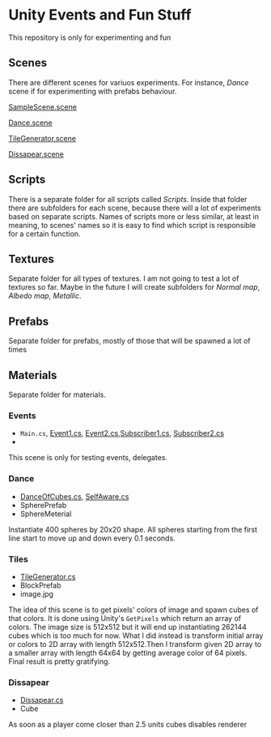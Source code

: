 # Unity Events and Fun Stuff

This repository is only for experimenting and fun

## Scenes

There are different scenes for variuos experiments. For instance, *Dance* scene if for experimenting with prefabs behaviour.

[SampleScene.scene](#Events)

[Dance.scene](#Dance)

[TileGenerator.scene](#Tiles)

[Dissapear.scene](#Fog)



## Scripts

There is a separate folder for all scripts called *Scripts*. Inside that folder there are subfolders for each scene, because there will a
lot of experiments based on separate scripts. Names of scripts more or less similar, at least in meaning, to scenes' names so it is easy to
find which script is responsible for a certain function.

## Textures

Separate folder for all types of textures. I am not going to test a lot of textures so far. Maybe in the future I will create subfolders
for *Normal map*, *Albedo map*, *Metallic*.

## Prefabs

Separate folder for prefabs, mostly of those that will be spawned a lot of times

## Materials

Separate folder for materials.

### <a name="Events">Events</a>

* ```Main.cs```, [Event1.cs](https://github.com/JuIsa/Unity-Events/blob/master/TonsOfEvents/Assets/Scripts/Events/Event1.cs), [Event2.cs](https://github.com/JuIsa/Unity-Events/blob/master/TonsOfEvents/Assets/Scripts/Events/Event2.cs),[Subscriber1.cs](https://github.com/JuIsa/Unity-Events/blob/master/TonsOfEvents/Assets/Scripts/Events/Subscriber1.cs), [Subscriber2.cs](https://github.com/JuIsa/Unity-Events/blob/master/TonsOfEvents/Assets/Scripts/Events/Subscriber2.cs)
*

This scene is only for testing events, delegates. 

### <a name="Dance">Dance</a>

* [DanceOfCubes.cs](https://github.com/JuIsa/Unity-Events/blob/master/TonsOfEvents/Assets/Scripts/Dance/DanceOfCubes.cs), [SelfAware.cs](https://github.com/JuIsa/Unity-Events/blob/master/TonsOfEvents/Assets/Scripts/Dance/SelfAware.cs)
* SpherePrefab
* SphereMeterial

Instantiate 400 spheres by 20x20 shape.
All spheres starting from the first line start to move up and down every 0.1 seconds.

### <a name="Tiles">Tiles</a>

* [TileGenerator.cs](https://github.com/JuIsa/Unity-Events/blob/master/TonsOfEvents/Assets/Scripts/Tiles/TileGenerator.cs)
* BlockPrefab
* image.jpg

The idea of this scene is to get pixels' colors of image and spawn cubes of that colors.
It is done using Unity's  ```GetPixels``` which return an array of colors. The image size is 512x512 but it will end up instantiating 262144 cubes which is too much for now. What I did instead is transform initial array or colors to 2D array with length 512x512.Then I transform given 2D array to a smaller array with length 64x64 by getting average color of 64 pixels. Final result is pretty gratifying.

### <a name="Fog">Dissapear</a>

* [Dissapear.cs](https://github.com/JuIsa/Unity-Events/blob/master/TonsOfEvents/Assets/Scripts/Dissapear/DissapearSelf.cs)
* Cube

As soon as a player come closer than 2.5 units cubes disables renderer 


